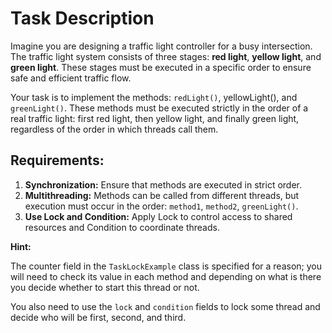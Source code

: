 <h1>Task Description</h1>

<p>
        Imagine you are designing a traffic light controller for a busy intersection. The traffic light system consists of three stages: <strong>red light</strong>, <strong>yellow light</strong>, and <strong>green light</strong>. These stages must be executed in a specific order to ensure safe and efficient traffic flow.
    </p>
    <p>
        Your task is to implement the methods: <code>redLight()</code>, <strongcode>yellowLight()</code>, and <code>greenLight()</code>. These methods must be executed strictly in the order of a real traffic light: first red light, then yellow light, and finally green light, regardless of the order in which threads call them.
    </p>

<h2>Requirements:</h2>
<ol>
    <li><strong>Synchronization:</strong> Ensure that methods are executed in strict order.</li>
    <li><strong>Multithreading:</strong> Methods can be called from different threads, but execution must occur in the order: <code>method1</code>, <code>method2</code>, <code>greenLight()</code>.</li>
    <li><strong>Use Lock and Condition:</strong> Apply Lock to control access to shared resources and Condition to coordinate threads.</li>
</ol>

<p><strong>Hint:</strong></p>
<p>The counter field in the <code>TaskLockExample</code> class is specified for a reason; you will need to check its value in each method and depending on what is there you decide whether to start this thread or not.</p>

<p>You also need to use the <code>lock</code> and <code>condition</code> fields to lock some thread and decide who will be first, second, and third.</p>
